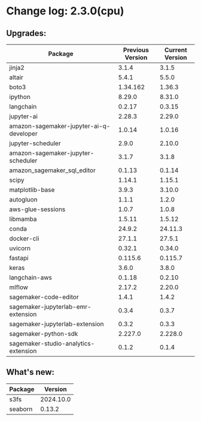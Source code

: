 # Change log: 2.3.0(cpu)

## Upgrades: 

Package | Previous Version | Current Version
---|---|---
jinja2|3.1.4|3.1.5
altair|5.4.1|5.5.0
boto3|1.34.162|1.36.3
ipython|8.29.0|8.31.0
langchain|0.2.17|0.3.15
jupyter-ai|2.28.3|2.29.0
amazon-sagemaker-jupyter-ai-q-developer|1.0.14|1.0.16
jupyter-scheduler|2.9.0|2.10.0
amazon-sagemaker-jupyter-scheduler|3.1.7|3.1.8
amazon_sagemaker_sql_editor|0.1.13|0.1.14
scipy|1.14.1|1.15.1
matplotlib-base|3.9.3|3.10.0
autogluon|1.1.1|1.2.0
aws-glue-sessions|1.0.7|1.0.8
libmamba|1.5.11|1.5.12
conda|24.9.2|24.11.3
docker-cli|27.1.1|27.5.1
uvicorn|0.32.1|0.34.0
fastapi|0.115.6|0.115.7
keras|3.6.0|3.8.0
langchain-aws|0.1.18|0.2.10
mlflow|2.17.2|2.20.0
sagemaker-code-editor|1.4.1|1.4.2
sagemaker-jupyterlab-emr-extension|0.3.4|0.3.7
sagemaker-jupyterlab-extension|0.3.2|0.3.3
sagemaker-python-sdk|2.227.0|2.228.0
sagemaker-studio-analytics-extension|0.1.2|0.1.4

## What's new: 

Package | Version 
---|---
s3fs|2024.10.0
seaborn|0.13.2

